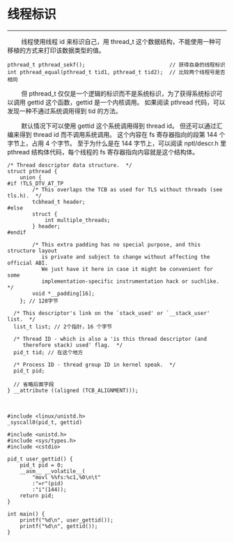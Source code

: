 # 线程标识
***

&emsp;&emsp;
线程使用线程 id 来标识自己，用 thread\_t 这个数据结构，不能使用一种可移植的方式来打印该数据类型的值。

    pthread_t pthread_sekf();                           // 获得自身的线程标识
    int pthread_equal(pthread_t tid1, pthread_t tid2);  // 比较两个线程号是否相同

&emsp;&emsp;
但 pthread\_t 仅仅是一个逻辑的标识而不是系统标识，为了获得系统标识可以调用 gettid 这个函数，gettid 是一个内核调用。
如果阅读 pthread 代码，可以发现一种不通过系统调用得到 tid 的方法。

&emsp;&emsp;
默认情况下可以使用 gettid 这个系统调用得到 thread id。
但还可以通过汇编来得到 thread id 而不调用系统调用。
这个内容在 fs 寄存器指向的段第 144 个字节上，占用 4 个字节。
至于为什么是在 144 字节上，可以阅读 nptl/descr.h 里 pthread 结构体代码，每个线程的 fs 寄存器指向内容就是这个结构体。

    /* Thread descriptor data structure.  */
    struct pthread {
        union {
    #if !TLS_DTV_AT_TP
            /* This overlaps the TCB as used for TLS without threads (see tls.h).  */
            tcbhead_t header;
    #else
            struct {
                int multiple_threads;
            } header;
    #endif
    
            /* This extra padding has no special purpose, and this structure layout
               is private and subject to change without affecting the official ABI.
               We just have it here in case it might be convenient for some
               implementation-specific instrumentation hack or suchlike.  */
            void *__padding[16];
        }; // 128字节
    
      /* This descriptor's link on the `stack_used' or `__stack_user' list.  */
      list_t list; // 2个指针，16 个字节
    
      /* Thread ID - which is also a 'is this thread descriptor (and
         therefore stack) used' flag.  */
      pid_t tid; // 在这个地方
    
      /* Process ID - thread group ID in kernel speak.  */
      pid_t pid;
    
      // 省略后面字段
    } __attribute ((aligned (TCB_ALIGNMENT)));
    
&emsp;&emsp;
    
    #include <linux/unistd.h>
    _syscall0(pid_t, gettid)
    
    #include <unistd.h>
    #include <sys/types.h>
    #include <cstdio>
    
    pid_t user_gettid() {
        pid_t pid = 0;
        __asm__ __volatile__(
            "movl %%fs:%c1,%0\n\t"
            :"=r"(pid)
            :"i"(144));
        return pid;
    }
    
    int main() {
        printf("%d\n", user_gettid());
        printf("%d\n", gettid());
    }